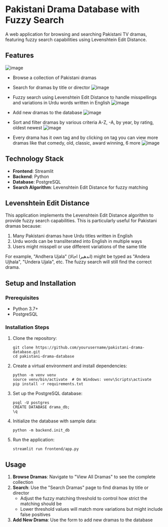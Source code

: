 # Pakistani Drama Database with Fuzzy Search

A web application for browsing and searching Pakistani TV dramas, featuring fuzzy search capabilities using Levenshtein Edit Distance.


## Features

![image](https://github.com/user-attachments/assets/db8661a2-2adc-4e2a-8805-e78bdd50b974)

- Browse a collection of Pakistani dramas
- Search for dramas by title or director
![image](https://github.com/user-attachments/assets/bde59dec-4183-490e-a411-25ec32510f72)

- Fuzzy search using Levenshtein Edit Distance to handle misspellings and variations in Urdu words written in English
![image](https://github.com/user-attachments/assets/c1996c79-e54c-4ba7-9352-ad9421f6f140)

- Add new dramas to the database
![image](https://github.com/user-attachments/assets/3d7061cc-1e56-40bf-8393-529838accd26)

- Sort and filter dramas by various criteria A-Z, -A, by year, by rating, oldest newest
![image](https://github.com/user-attachments/assets/88756ef6-9d30-4f77-af68-cc8a4c9713f1)
 
- Every drama has it own tag and by clicking on tag you can view more dramas like that comedy, old, classic, award winning, 6 more
![image](https://github.com/user-attachments/assets/4a7b743b-6afc-4c17-b945-2477a95f8646)


## Technology Stack

- **Frontend**: Streamlit
- **Backend**: Python
- **Database**: PostgreSQL
- **Search Algorithm**: Levenshtein Edit Distance for fuzzy matching

## Levenshtein Edit Distance

This application implements the Levenshtein Edit Distance algorithm to provide fuzzy search capabilities. This is particularly useful for Pakistani dramas because:

1. Many Pakistani dramas have Urdu titles written in English
2. Urdu words can be transliterated into English in multiple ways
3. Users might misspell or use different variations of the same title

For example, "Andhera Ujala" (اندھیرا اجالا) might be typed as "Andera Ujhala", "Undera Ujala", etc. The fuzzy search will still find the correct drama.

## Setup and Installation

### Prerequisites

- Python 3.7+
- PostgreSQL

### Installation Steps

1. Clone the repository:
   ```
   git clone https://github.com/yourusername/pakistani-drama-database.git
   cd pakistani-drama-database
   ```

2. Create a virtual environment and install dependencies:
   ```
   python -m venv venv
   source venv/bin/activate  # On Windows: venv\Scripts\activate
   pip install -r requirements.txt
   ```

3. Set up the PostgreSQL database:
   ```
   psql -U postgres
   CREATE DATABASE drama_db;
   \q
   ```

4. Initialize the database with sample data:
   ```
   python -m backend.init_db
   ```

5. Run the application:
   ```
   streamlit run frontend/app.py
   ```

## Usage

1. **Browse Dramas**: Navigate to "View All Dramas" to see the complete collection
2. **Search**: Use the "Search Dramas" page to find dramas by title or director
   - Adjust the fuzzy matching threshold to control how strict the matching should be
   - Lower threshold values will match more variations but might include false positives
3. **Add New Drama**: Use the form to add new dramas to the database
